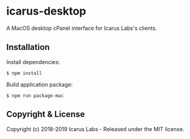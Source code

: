 # icarus-desktop
A MacOS desktop cPanel interface for Icarus Labs's clients.

## Installation
Install dependencies:
```
$ npm install
```
 
Build application package:
```
$ npm run package-mac
```

## Copyright & License
Copyright (c) 2018-2019 Icarus Labs - Released under the MIT license. 